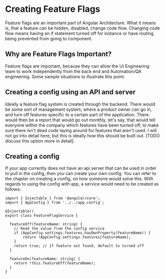  Creating Feature Flags 
=======================

Feature flags are an important part of Angular Architecture. What it
means is, that a feature can be hidden, disabled, change code flow.
Changing code flow means having an if statement turned off for instance
or have routing being prevented from going to component.

 Why are Feature Flags Important? 
---------------------------------

Feature flags are important, because they can allow the UI Engineering
team to work independently from the back end and Automation/QA
engineering. Some sample situations to illustrate this point:

 Creating a config using an API and server 
------------------------------------------

Ideally a feature flag system is created through the backend. There
would be some sort of management system, where a product owner can go
in, and turn off features specific to a certain part of the application.
There would then be a report that would go out monthly, let's say, that
would tell everyone within the company which features have been turned
off, to make sure there isn't dead code laying around for features that
aren't used. I will not go into detail here, but this is ideally how
this should be built out. \[TODO discuss this option more in detail\].

 Creating a config 
------------------

If your app currently does not have an api server that can be used in
order to pull in the config, then you can create your own config. You
can refer to the chapter on creating a config, on how someone would
solve this. With regards to using the config with app, a service would
need to be created as follows:

``` {.typescript language="JavaScript"}
import { Injectable } from '@angular/core';
import { AppConfig } from '../../app.config';

@Injectable()
export class FeatureFlagService {

  featureOff(featureName: string) {
    // Read the value from the config service
    if (AppConfig.settings.features.hasOwnProperty(featureName)) {
        return !AppConfig.settings.features[featureName];
    }
    return true; // if feature not found, default to turned off
  }

  featureOn(featureName: string) {
    return !this.featureOff(featureName);
  }
}
```
